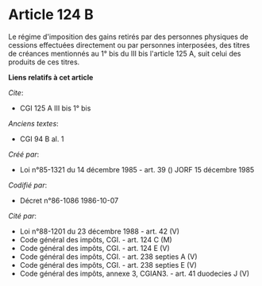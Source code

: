 # Article 124 B

Le régime d'imposition des gains retirés par des personnes physiques de cessions effectuées directement ou par personnes
interposées, des titres de créances mentionnés au 1° bis du III bis l'article 125 A, suit celui des produits de ces titres.

**Liens relatifs à cet article**

_Cite_:

  - CGI 125 A III bis 1° bis

_Anciens textes_:

  - CGI 94 B al. 1

_Créé par_:

  - Loi n°85-1321 du 14 décembre 1985 - art. 39 () JORF 15 décembre 1985

_Codifié par_:

  - Décret n°86-1086 1986-10-07

_Cité par_:

  - Loi n°88-1201 du 23 décembre 1988 - art. 42 (V)
  - Code général des impôts, CGI. - art. 124 C (M)
  - Code général des impôts, CGI. - art. 124 E (V)
  - Code général des impôts, CGI. - art. 238 septies A (V)
  - Code général des impôts, CGI. - art. 238 septies E (V)
  - Code général des impôts, annexe 3, CGIAN3. - art. 41 duodecies J (V)
